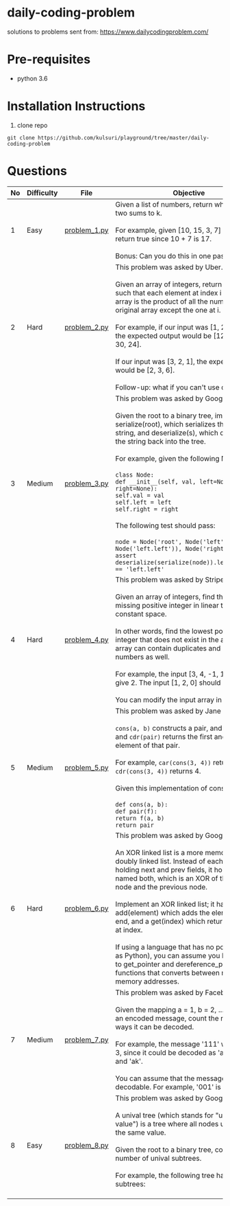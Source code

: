 # daily-coding-problem
solutions to problems sent from:
https://www.dailycodingproblem.com/

# Pre-requisites
- python 3.6

# Installation Instructions
1. clone repo
```
git clone https://github.com/kulsuri/playground/tree/master/daily-coding-problem
```

# Questions
No | Difficulty | File | Objective
--- | --- | --- | ---
1 | Easy | [problem_1.py](problem_1.py) | Given a list of numbers, return whether any two sums to k.<br><br>For example, given [10, 15, 3, 7] and k of 17, return true since 10 + 7 is 17.<br><br>Bonus: Can you do this in one pass?
2 | Hard | [problem_2.py](problem_2.py) | This problem was asked by Uber.<br><br>Given an array of integers, return a new array such that each element at index i of the new array is the product of all the numbers in the original array except the one at i.<br><br>For example, if our input was [1, 2, 3, 4, 5], the expected output would be [120, 60, 40, 30, 24].<br><br>If our input was [3, 2, 1], the expected output would be [2, 3, 6].<br><br>Follow-up: what if you can't use division?
3 | Medium | [problem_3.py](problem_3.py) | This problem was asked by Google.<br><br>Given the root to a binary tree, implement serialize(root), which serializes the tree into a string, and deserialize(s), which deserializes the string back into the tree.<br><br>For example, given the following Node class<br><br>`class Node:`<br>   `def __init__(self, val, left=None, right=None):`<br>       `self.val = val`<br>        `self.left = left`<br>      `self.right = right`<br><br>The following test should pass:<br><br>`node = Node('root', Node('left', Node('left.left')), Node('right'))`<br>`assert deserialize(serialize(node)).left.left.val == 'left.left'`
4 | Hard | [problem_4.py](problem_4.py) | This problem was asked by Stripe.<br><br>Given an array of integers, find the first missing positive integer in linear time and constant space.<br><br>In other words, find the lowest positive integer that does not exist in the array. The array can contain duplicates and negative numbers as well.<br><br>For example, the input [3, 4, -1, 1] should give 2. The input [1, 2, 0] should give 3.<br><br>You can modify the input array in-place.
5 | Medium | [problem_5.py](problem_5.py) | This problem was asked by Jane Street.<br><br>`cons(a, b)` constructs a pair, and `car(pair)` and `cdr(pair)` returns the first and last element of that pair.<br><br>For example, `car(cons(3, 4))` returns 3, and `cdr(cons(3, 4))` returns 4.<br><br>Given this implementation of cons:<br><br>`def cons(a, b):`<br>`def pair(f):`<br>`return f(a, b)`<br>`return pair`
6 | Hard | [problem_6.py](problem_6.py) | This problem was asked by Google.<br><br>An XOR linked list is a more memory efficient doubly linked list. Instead of each node holding next and prev fields, it holds a field named both, which is an XOR of the next node and the previous node.<br><br>Implement an XOR linked list; it has an add(element) which adds the element to the end, and a get(index) which returns the node at index.<br><br>If using a language that has no pointers (such as Python), you can assume you have access to get_pointer and dereference_pointer functions that converts between nodes and memory addresses.
7 | Medium | [problem_7.py](problem_7.py) | This problem was asked by Facebook.<br><br>Given the mapping a = 1, b = 2, ... z = 26, and an encoded message, count the number of ways it can be decoded.<br><br>For example, the message '111' would give 3, since it could be decoded as 'aaa', 'ka', and 'ak'.<br><br>You can assume that the messages are decodable. For example, '001' is not allowed.
8 | Easy | [problem_8.py](problem_8.py) | This problem was asked by Google.<br><br>A unival tree (which stands for "universal value") is a tree where all nodes under it have the same value.<br><br>Given the root to a binary tree, count the number of unival subtrees.<br><br>For example, the following tree has 5 unival subtrees:<br><br>


